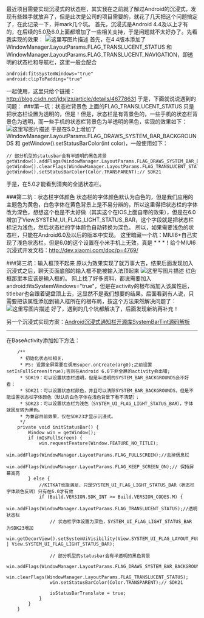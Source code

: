 最近项目需要实现沉浸式的状态栏，其实我在之前就了解过Android的沉浸式，发现有些棘手就放弃了，但是此次是公司的项目需要的，就花了几天把这个问题搞定了，在此记录一下，并mark几个坑。
首先，沉浸式是Android 4.4及以上才有的，在后续的5.0及6.0上面都增加了一些相关支持，于是问题就不太好办了。先看我实现的效果：
![这里写图片描述](http://img.blog.csdn.net/20160802165437455)
首先，在4.4版本添加了WindowManager.LayoutParams.FLAG_TRANSLUCENT_STATUS 和 WindowManager.LayoutParams.FLAG_TRANSLUCENT_NAVIGATION，即透明的状态栏和导航栏，这里一般会配合
```
android:fitsSystemWindows="true"  
android:clipToPadding="true"  
```
一起使用，这里只给个链接：http://blog.csdn.net/jdsjlzx/article/details/46778631
于是，下面就说说遇到的问题：
###第一坑：状态栏背景色
上面的FLAG_TRANSLUCENT_STATUS 只是把状态栏设置为透明的，但是！但是，状态栏是有背景色的，一些手机的状态栏背景色为透明，而一些手机的状态栏背景色为半透明的黑色，实现的效果如下：
![这里写图片描述](http://img.blog.csdn.net/20160802165829331)
于是在5.0上增加了WindowManager.LayoutParams.FLAG_DRAWS_SYSTEM_BAR_BACKGROUNDS 和 getWindow().setStatusBarColor(int color)，一般使用如下：
```
// 部分机型的statusbar会有半透明的黑色背景
getWindow().addFlags(WindowManager.LayoutParams.FLAG_DRAWS_SYSTEM_BAR_BACKGROUNDS);
getWindow().clearFlags(WindowManager.LayoutParams.FLAG_TRANSLUCENT_STATUS);
getWindow().setStatusBarColor(Color.TRANSPARENT);// SDK21
```
于是，在5.0才能看到清爽的全透状态栏。


###第二坑：状态栏字体颜色
状态栏的字体颜色默认为白色的，但是我们应用的主题色为黄色，白色字体在黄色背景上是不易分辨的，所以这里得把状态栏的字体改为深色，想想这个也是不太好做（其实这个在IOS上面自带的效果），但是在6.0增加了View.SYSTEM_UI_FLAG_LIGHT_STATUS_BAR，这个字段就是把状态栏标记为浅色，然后状态栏的字体颜色自动转换为深色。
所以，如果需要浅色的状态栏，只能在Android6.0及以后的版本中实现。
这里暗藏一个坑：MIUI6+自己实现了浅色状态栏，但是6.0的这个设置在小米手机上无效，真是 * * *！给个MIUI6沉浸式开发文档：http://dev.xiaomi.com/doc/p=4769/


###第三坑：输入框顶不起来
原以为效果实现了就万事大吉，结果后面发现加入沉浸式之后，聊天页面底部的输入框不能被输入法顶起来
![这里写图片描述](http://img.blog.csdn.net/20160802172504863)
红色框那里本应该是输入框的。
网上找了好多资料，都说需要加入android:fitsSystemWindows="true"，但是在activity的根布局加入该属性后，titlebar也会跟着键盘顶上去，这显然不是我们想要的结果。后面看到有人说，只需要把该属性添加到输入框所在的根布局，按这个方法果然解决问题了：
![这里写图片描述](http://img.blog.csdn.net/20160802173520641)
好了，遇到的几个坑都解决了，后面发现新坑再补充！

另一个沉浸式实现方案：[Android沉浸式通知栏开源库SystemBarTint源码解析](http://blog.csdn.net/brian512/article/details/52291687)


--------------
在BaseActivity添加如下方法：
```
    /**
     * 初始化状态栏相关，
     * PS: 设置全屏需要在调用super.onCreate(arg0);之前设置setIsFullScreen(true);否则在Android 6.0下非全屏的activity会出错;
     * SDK19：可以设置状态栏透明，但是半透明的SYSTEM_BAR_BACKGROUNDS会不好看；
     * SDK21：可以设置状态栏颜色，并且可以清除SYSTEM_BAR_BACKGROUNDS，但是不能设置状态栏字体颜色（默认的白色字体在浅色背景下看不清楚）；
     * SDK23：可以设置状态栏为浅色（SYSTEM_UI_FLAG_LIGHT_STATUS_BAR），字体就回反转为黑色。
     * 为兼容目前效果，仅在SDK23才显示沉浸式。
     */
    private void initStatusBar() {
        Window win = getWindow();
        if (mIsFullScreen) {
            win.requestFeature(Window.FEATURE_NO_TITLE);
            win.addFlags(WindowManager.LayoutParams.FLAG_FULLSCREEN);//去掉信息栏
            win.addFlags(WindowManager.LayoutParams.FLAG_KEEP_SCREEN_ON);// 保持屏幕高亮
        } else {
            //KITKAT也能满足，只是SYSTEM_UI_FLAG_LIGHT_STATUS_BAR（状态栏字体颜色反转）只有在6.0才有效
            if (Build.VERSION.SDK_INT >= Build.VERSION_CODES.M) {
                win.addFlags(WindowManager.LayoutParams.FLAG_TRANSLUCENT_STATUS);//透明状态栏
                // 状态栏字体设置为深色，SYSTEM_UI_FLAG_LIGHT_STATUS_BAR 为SDK23增加
                win.getDecorView().setSystemUiVisibility(View.SYSTEM_UI_FLAG_LAYOUT_FULLSCREEN | View.SYSTEM_UI_FLAG_LIGHT_STATUS_BAR);

                // 部分机型的statusbar会有半透明的黑色背景
                win.addFlags(WindowManager.LayoutParams.FLAG_DRAWS_SYSTEM_BAR_BACKGROUNDS);
                win.clearFlags(WindowManager.LayoutParams.FLAG_TRANSLUCENT_STATUS);
                win.setStatusBarColor(Color.TRANSPARENT);// SDK21

                isStatusBarTranslate = true;
            }
        }
    }
```